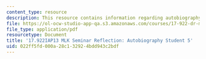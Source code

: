 ```yaml
---
content_type: resource
description: This resource contains information regarding autobiography Student 5.
file: https://ol-ocw-studio-app-qa.s3.amazonaws.com/courses/17-922-dr-martin-luther-king-jr-iap-design-seminar-january-iap-2013/022ff5fd000a28c132924bdd943c2bdf_MIT17_922IAP13_RefPapr3E.pdf
file_type: application/pdf
resourcetype: Document
title: '17.922IAP13 MLK Seminar Reflection: Autobiography Student 5'
uid: 022ff5fd-000a-28c1-3292-4bdd943c2bdf
---
```

